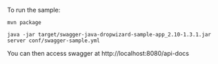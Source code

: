 To run the sample:

```
mvn package

java -jar target/swagger-java-dropwizard-sample-app_2.10-1.3.1.jar server conf/swagger-sample.yml 

```

You can then access swagger at http://localhost:8080/api-docs
